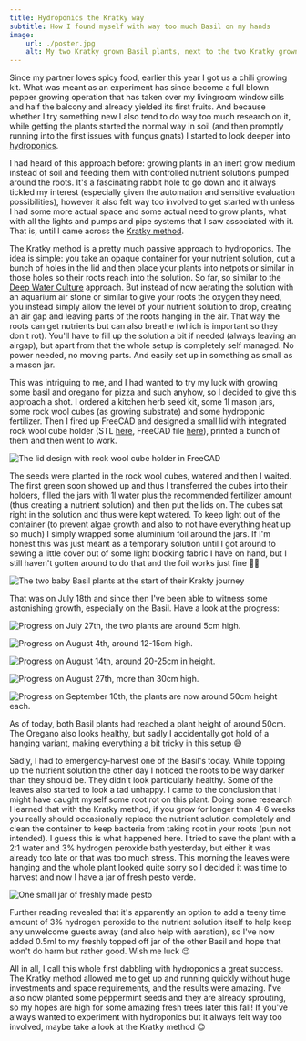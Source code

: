 ```yaml
---
title: Hydroponics the Kratky way
subtitle: How I found myself with way too much Basil on my hands
image:
    url: ./poster.jpg
    alt: My two Kratky grown Basil plants, next to the two Kratky grown Oregano plants
---
```


Since my partner loves spicy food, earlier this year I got us a chili growing kit. What was meant as an experiment has since become a full blown pepper growing operation that has taken over my livingroom window sills and half the balcony and already yielded its first fruits. And because whether I try something new I also tend to do way too much research on it, while getting the plants started the normal way in soil (and then promptly running into the first issues with fungus gnats) I started to look deeper into [hydroponics](https://en.wikipedia.org/wiki/Hydroponics). 

I had heard of this approach before: growing plants in an inert grow medium instead of soil and feeding them with controlled nutrient solutions pumped around the roots. It's a fascinating rabbit hole to go down and it always tickled my interest (especially given the automation and sensitive evaluation possibilities), however it also felt way too involved to get started with unless I had some more actual space and some actual need to grow plants, what with all the lights and pumps and pipe systems that I saw associated with it. That is, until I came across the [Kratky method](https://en.wikipedia.org/wiki/Kratky_method).

The Kratky method is a pretty much passive approach to hydroponics. The idea is simple: you take an opaque container for your nutrient solution, cut a bunch of holes in the lid and then place your plants into netpots or similar in those holes so their roots reach into the solution. So far, so similar to the [Deep Water Culture](https://en.wikipedia.org/wiki/Deep_water_culture) approach. But instead of now aerating the solution with an aquarium air stone or similar to give your roots the oxygen they need, you instead simply allow the level of your nutrient solution to drop, creating an air gap and leaving parts of the roots hanging in the air. That way the roots can get nutrients but can also breathe (which is important so they don't rot). You'll have to fill up the solution a bit if needed (always leaving an airgap), but apart from that the whole setup is completely self managed. No power needed, no moving parts. And easily set up in something as small as a mason jar.

This was intriguing to me, and I had wanted to try my luck with growing some basil and oregano for pizza and such anyhow, so I decided to give this approach a shot. I ordered a kitchen herb seed kit, some 1l mason jars, some rock wool cubes (as growing substrate) and some hydroponic fertilizer. Then I fired up FreeCAD and designed a small lid with integrated rock wool cube holder (STL [here](https://foosel.net/files/kratky/quattro_stagioni_kratky_1l_36mm.v2.stl), FreeCAD file [here](https://foosel.net/files/kratky/quattro_stagioni_kratky_1l.FCStd)), printed a bunch of them and then went to work.

![The lid design with rock wool cube holder in FreeCAD](./lid-design.png)

The seeds were planted in the rock wool cubes, watered and then I waited. The first green soon showed up and thus I transferred the cubes into their holders, filled the jars with 1l water plus the recommended fertilizer amount (thus creating a nutrient solution) and then put the lids on. The cubes sat right in the solution and thus were kept watered. To keep light out of the container (to prevent algae growth and also to not have everything heat up so much) I simply wrapped some aluminium foil around the jars. If I'm honest this was just meant as a temporary solution until I got around to sewing a little cover out of some light blocking fabric I have on hand, but I still haven't gotten around to do that and the foil works just fine 🤷‍♀️

![The two baby Basil plants at the start of their Krakty journey](./start.jpg)

That was on July 18th and since then I've been able to witness some astonishing growth, especially on the Basil. Have a look at the progress: 

![Progress on July 27th, the two plants are around 5cm high.](./progress-07-27.jpg)

![Progress on August 4th, around 12-15cm high.](./progress-08-04.jpg)

![Progress on August 14th, around 20-25cm in height.](./progress-08-14.jpg)

![Progress on August 27th, more than 30cm high.](./progress-08-27.jpg)

![Progress on September 10th, the plants are now around 50cm height each.](./progress-09-10.jpg)

As of today, both Basil plants had reached a plant height of around 50cm. The Oregano also looks healthy, but sadly I accidentally got hold of a hanging variant, making everything a bit tricky in this setup 😅

Sadly, I had to emergency-harvest one of the Basil's today. While topping up the nutrient solution the other day I noticed the roots to be way darker than they should be. They didn't look particularly healthy. Some of the leaves also started to look a tad unhappy. I came to the conclusion that I might have caught myself some root rot on this plant. Doing some research I learned that with the Kratky method, if you grow for longer than 4-6 weeks you really should occasionally replace the nutrient solution completely and clean the container to keep bacteria from taking root in your roots (pun not intended). I guess this is what happened here. I tried to save the plant with a 2:1 water and 3% hydrogen peroxide bath yesterday, but either it was already too late or that was too much stress. This morning the leaves were hanging and the whole plant looked quite sorry so I decided it was time to harvest and now I have a jar of fresh pesto verde. 

![One small jar of freshly made pesto](./pesto.jpg)

Further reading revealed that it's apparently an option to add a teeny time amount of 3% hydrogen peroxide to the nutrient solution itself to help keep any unwelcome guests away (and also help with aeration), so I've now added 0.5ml to my freshly topped off jar of the other Basil and hope that won't do harm but rather good. Wish me luck 😉

All in all, I call this whole first dabbling with hydroponics a great success. The Kratky method allowed me to get up and running quickly without huge investments and space requirements, and the results were amazing. I've also now planted some peppermint seeds and they are already sprouting, so my hopes are high for some amazing fresh trees later this fall! If you've always wanted to experiment with hydroponics but it always felt way too involved, maybe take a look at the Kratky method 😊
